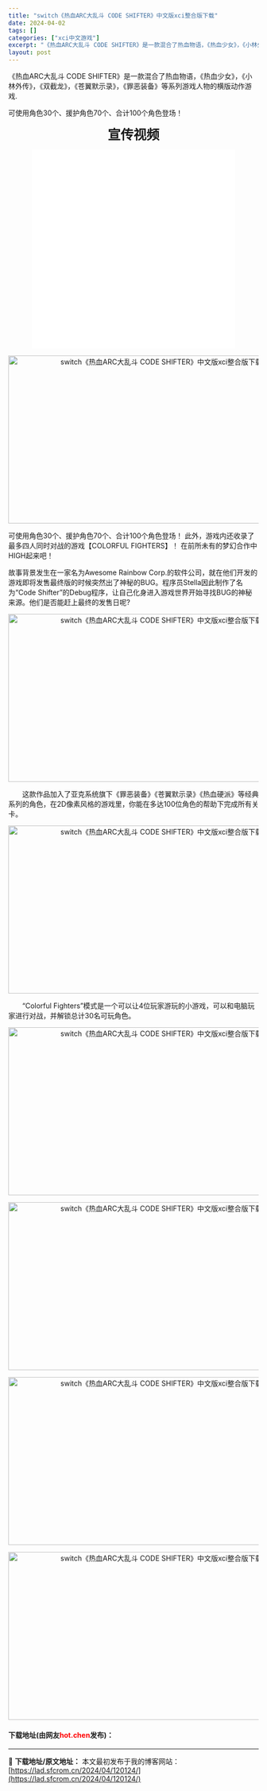 ```yaml
---
title: "switch《热血ARC大乱斗 CODE SHIFTER》中文版xci整合版下载"
date: 2024-04-02
tags: []
categories: ["xci中文游戏"]
excerpt: "《热血ARC大乱斗 CODE SHIFTER》是一款混合了热血物语，《热血少女》，《小林外传》，《双截龙》，《苍翼默示录》，《罪恶装备》等系列游戏人物的横版动作游戏. &nbsp; 可使用角色30个、援护角色70个、合计100个角色登场！ 宣传视频 可使用角色30个、援护角色70个、合计100个角色&hellip;"
layout: post
---
```


 <p>《热血ARC大乱斗 CODE SHIFTER》是一款混合了热血物语，《热血少女》，《小林外传》，《双截龙》，《苍翼默示录》，《罪恶装备》等系列游戏人物的横版动作游戏. &nbsp;</p> <p>可使用角色30个、援护角色70个、合计100个角色登场！</p> <p style="text-align: center;"><strong><span style="font-size:26px;">宣传视频</span></strong></p> <p style="text-align: center;"><iframe allowfullscreen="true" border="0" frameborder="0" framespacing="0" height="400" scrolling="no" src="//player.bilibili.com/player.html?aid=82698326&amp;cid=141495002&amp;page=1" width="410"></iframe></p> <p align="center"><img align="" src="https://xyoss.g.com.cn/xy-production/cms3.0/2020/0109/20200109154321-1728-48497.jpg" style="border-width: 0px; border-style: solid; width: 600px; height: 338px;" alt="switch《热血ARC大乱斗 CODE SHIFTER》中文版xci整合版下载" /></p> <p>可使用角色30个、援护角色70个、合计100个角色登场！ 此外，游戏内还收录了最多四人同时对战的游戏【COLORFUL FIGHTERS】！ 在前所未有的梦幻合作中HIGH起来吧！</p> <p>故事背景发生在一家名为Awesome Rainbow Corp.的软件公司，就在他们开发的游戏即将发售最终版的时候突然出了神秘的BUG。程序员Stella因此制作了名为&ldquo;Code Shifter&rdquo;的Debug程序，让自己化身进入游戏世界开始寻找BUG的神秘来源。他们是否能赶上最终的发售日呢?</p> <p align="center"><img align="" src="https://xyoss.g.com.cn/xy-production/cms3.0/2020/0109/20200109154328-4416-81346.jpg" style="border-width: 0px; border-style: solid; width: 600px; height: 338px;" alt="switch《热血ARC大乱斗 CODE SHIFTER》中文版xci整合版下载" /></p> <p>　　这款作品加入了亚克系统旗下《罪恶装备》《苍翼默示录》《热血硬派》等经典系列的角色，在2D像素风格的游戏里，你能在多达100位角色的帮助下完成所有关卡。</p> <p align="center"><img align="" src="https://xyoss.g.com.cn/xy-production/cms3.0/2020/0109/20200109154339-8909-41154.jpg" style="border-width: 0px; border-style: solid; width: 600px; height: 338px;" alt="switch《热血ARC大乱斗 CODE SHIFTER》中文版xci整合版下载" /></p> <p>　　&ldquo;Colorful Fighters&rdquo;模式是一个可以让4位玩家游玩的小游戏，可以和电脑玩家进行对战，并解锁总计30名可玩角色。</p> <p align="center"><img align="" src="https://xyoss.g.com.cn/xy-production/cms3.0/2020/0109/20200109154326-4401-72240.jpg" style="border-width: 0px; border-style: solid; width: 600px; height: 338px;" alt="switch《热血ARC大乱斗 CODE SHIFTER》中文版xci整合版下载" /></p> <p align="center"><img align="" src="https://xyoss.g.com.cn/xy-production/cms3.0/2020/0109/20200109154330-5120-77711.jpg" style="border-width: 0px; border-style: solid; height: 338px; width: 600px;" alt="switch《热血ARC大乱斗 CODE SHIFTER》中文版xci整合版下载" /></p> <p align="center"><img align="" src="https://xyoss.g.com.cn/xy-production/cms3.0/2020/0109/20200109154338-9526-88405.jpg" style="border-width: 0px; border-style: solid; width: 600px; height: 338px;" alt="switch《热血ARC大乱斗 CODE SHIFTER》中文版xci整合版下载" /></p> <p align="center"><img align="" src="https://xyoss.g.com.cn/xy-production/cms3.0/2020/0109/20200109154342-7521-34961.jpg" style="border-width: 0px; border-style: solid; width: 600px; height: 338px;" alt="switch《热血ARC大乱斗 CODE SHIFTER》中文版xci整合版下载" /></p> <p><h4>下载地址(由网友<font color="red">hot.chen</font>发布)：</h4></p> 

---
📖 **下载地址/原文地址：** 本文最初发布于我的博客网站：[https://lad.sfcrom.cn/2024/04/120124/](https://lad.sfcrom.cn/2024/04/120124/)
